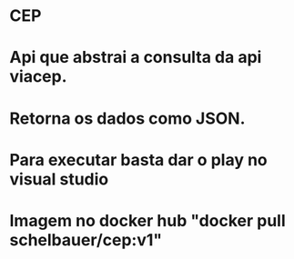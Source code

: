 # CEP
# Api que abstrai a consulta da api viacep.
# Retorna os dados como JSON. 
# Para executar basta dar o play no visual studio
# Imagem no docker hub "docker pull schelbauer/cep:v1"
